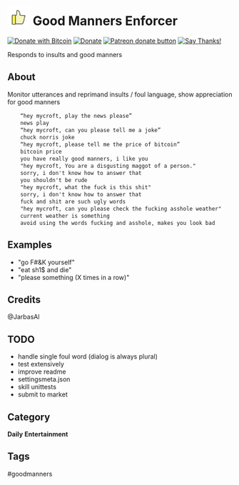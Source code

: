
# <img src='goodmanner.png' width='50' height='50' style='vertical-align:bottom'/> Good Manners Enforcer

[![Donate with Bitcoin](https://en.cryptobadges.io/badge/micro/1QJNhKM8tVv62XSUrST2vnaMXh5ADSyYP8)](https://en.cryptobadges.io/donate/1QJNhKM8tVv62XSUrST2vnaMXh5ADSyYP8)
[![Donate](https://img.shields.io/badge/Donate-PayPal-green.svg)](https://paypal.me/jarbasai)
<span class="badge-patreon"><a href="https://www.patreon.com/jarbasAI" title="Donate to this project using Patreon"><img src="https://img.shields.io/badge/patreon-donate-yellow.svg" alt="Patreon donate button" /></a></span>
[![Say Thanks!](https://img.shields.io/badge/Say%20Thanks-!-1EAEDB.svg)](https://saythanks.io/to/JarbasAl)

Responds to insults and good manners


## About
Monitor utterances and reprimand insults / foul language, show appreciation for good manners

        “hey mycroft, play the news please”
        news play
        “hey mycroft, can you please tell me a joke”
        chuck norris joke
        “hey mycroft, please tell me the price of bitcoin”
        bitcoin price
        you have really good manners, i like you
        "hey mycroft, You are a disgusting maggot of a person."
        sorry, i don't know how to answer that
        you shouldn't be rude
        "hey mycroft, what the fuck is this shit"
        sorry, i don't know how to answer that
        fuck and shit are such ugly words
        "hey mycroft, can you please check the fucking asshole weather"
        current weather is something
        avoid using the words fucking and asshole, makes you look bad

## Examples
* "go F#&K yourself"
* "eat sh1$ and die"
* "please something (X times in a row)"

## Credits
@JarbasAl

## TODO

* handle single foul word (dialog is always plural)
* test extensively
* improve readme
* settingsmeta.json
* skill unittests
* submit to market


## Category
**Daily**
**Entertainment**

## Tags
#goodmanners
